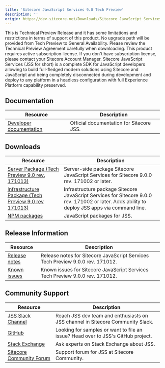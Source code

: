 ```yaml
---
title: 'Sitecore JavaScript Services 9.0 Tech Preview'
description: ''
origin: https://dev.sitecore.net/Downloads/Sitecore_JavaScript_Services/90_Tech_Preview/Sitecore_JavaScript_Services_90_Tech_Preview.aspx
---
```


  <Alert variant='warning' mb={4}>
    <AlertIcon />
    This is Technical Preview Release and it has some limitations and restrictions in terms of support of this product.  
No upgrade path will be provided from Tech Preview to General Availability.  
Please review the Technical Preview Agreement carefully when downloading.  
This product requires active subscription license. If you don't have subscription license, please contact your Sitecore Account Manager.
  </Alert>
  Sitecore JavaScript Services (JSS for short) is a complete SDK for JavaScript developers allowing to build full-fledged modern solutions using Sitecore and JavaScript and being completely disconnected during development and deploy to any platform in a headless configuration with full Experience Platform capability preserved.

## Documentation

| Resource                                            | Description                              |
| --------------------------------------------------- | ---------------------------------------- |
| [Developer documentation](https://jss.sitecore.net) | Official documentation for Sitecore JSS. |

## Downloads

| Resource                                                                                                                                                                                              | Description                                                                                                                                    |
| ----------------------------------------------------------------------------------------------------------------------------------------------------------------------------------------------------- | ---------------------------------------------------------------------------------------------------------------------------------------------- |
| [Server Package (Tech Preview 9.0 rev. 171013)](https://scdp.blob.core.windows.net/downloads/jss/Sitecore%20JavaScript%20Services%20Tech%20Preview%20Server%209.0%20rev.%20171013.zip)                | Server-side package Sitecore JavaScript Services for Sitecore 9.0.0 rev. 171002 or later.                                                      |
| [Infrastructure Package (Tech Preview 9.0 rev 171013)](https://scdp.blob.core.windows.net/downloads/jss/Sitecore%20JavaScript%20Services%20Tech%20Preview%20Infrastructure%209.0%20rev.%20171013.zip) | Infrastructure package Sitecore JavaScript Services for Sitecore 9.0.0 rev. 171002 or later. Adds ability to deploy JSS apps via command line. |
| [NPM packages](https://www.npmjs.com/org/sitecore-jss)                                                                                                                                                | JavaScript packages for JSS.                                                                                                                   |

## Release Information

| Resource                                                                                                                            | Description                                                                    |
| ----------------------------------------------------------------------------------------------------------------------------------- | ------------------------------------------------------------------------------ |
| [Release notes](/downloads/Sitecore_JavaScript_Services/90_Tech_Preview/Sitecore_JavaScript_Services_90_Tech_Preview/Release_Notes) | Release notes for Sitecore JavaScript Services Tech Preview 9.0.0 rev. 171012. |
| [Known issues](/downloads/Sitecore_JavaScript_Services/90_Tech_Preview/Sitecore_JavaScript_Services_90_Tech_Preview/Known_Issues)   | Known issues for Sitecore JavaScript Services Tech Preview 9.0.0 rev. 171012.  |

## Community Support

| Resource                                                                   | Description                                                                      |
| -------------------------------------------------------------------------- | -------------------------------------------------------------------------------- |
| [JSS Slack Channel](https://sitecorechat.slack.com/messages/jss)           | Reach JSS dev team and enthusiasts on JSS channel in Sitecore Community Slack.   |
| [GitHub](https://github.com/sitecore/jss)                                  | Looking for samples or want to file an issue? Head over to JSS's GitHub project. |
| [Stack Exchange](https://sitecore.stackexchange.com/questions/tagged/jss)  | Ask experts on Stack Exchange about JSS.                                         |
| [Sitecore Community Forum](https://community.sitecore.net/developers/f/40) | Support forum for JSS at Sitecore Community.                                     |
